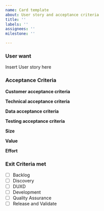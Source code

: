 ```yaml
---
name: Card template 
about: User story and acceptance criteria 
title: ''
labels: ''
assignees: ''
milestone: ''

---
```


### User want
Insert User story here 

### Acceptance Criteria

**Customer acceptance criteria** 

**Technical acceptance criteria**

**Data acceptance criteria**

**Testing acceptance criteria** 

**Size**

**Value**

**Effort**

### Exit Criteria met 
- [ ] Backlog
- [ ] Discovery
- [ ] DUXD
- [ ] Development 
- [ ] Quality Assurance 
- [ ] Release and Validate
